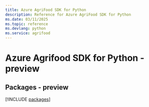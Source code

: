 ```yaml
---
title: Azure AgriFood SDK for Python
description: Reference for Azure AgriFood SDK for Python
ms.date: 03/11/2025
ms.topic: reference
ms.devlang: python
ms.service: agrifood
---
```

# Azure Agrifood SDK for Python - preview
## Packages - preview
[!INCLUDE [packages](agrifood-index.md)]